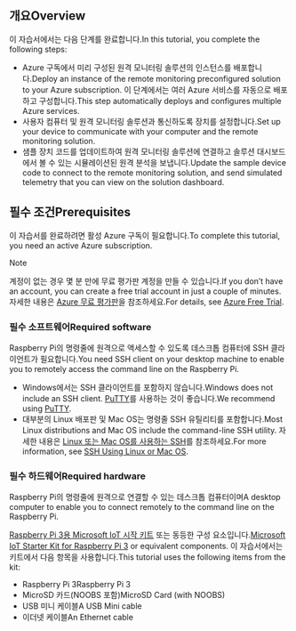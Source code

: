 ## <a name="overview"></a><span data-ttu-id="316af-101">개요</span><span class="sxs-lookup"><span data-stu-id="316af-101">Overview</span></span>

<span data-ttu-id="316af-102">이 자습서에서는 다음 단계를 완료합니다.</span><span class="sxs-lookup"><span data-stu-id="316af-102">In this tutorial, you complete the following steps:</span></span>

- <span data-ttu-id="316af-103">Azure 구독에서 미리 구성된 원격 모니터링 솔루션의 인스턴스를 배포합니다.</span><span class="sxs-lookup"><span data-stu-id="316af-103">Deploy an instance of the remote monitoring preconfigured solution to your Azure subscription.</span></span> <span data-ttu-id="316af-104">이 단계에서는 여러 Azure 서비스를 자동으로 배포하고 구성합니다.</span><span class="sxs-lookup"><span data-stu-id="316af-104">This step automatically deploys and configures multiple Azure services.</span></span>
- <span data-ttu-id="316af-105">사용자 컴퓨터 및 원격 모니터링 솔루션과 통신하도록 장치를 설정합니다.</span><span class="sxs-lookup"><span data-stu-id="316af-105">Set up your device to communicate with your computer and the remote monitoring solution.</span></span>
- <span data-ttu-id="316af-106">샘플 장치 코드를 업데이트하여 원격 모니터링 솔루션에 연결하고 솔루션 대시보드에서 볼 수 있는 시뮬레이션된 원격 분석을 보냅니다.</span><span class="sxs-lookup"><span data-stu-id="316af-106">Update the sample device code to connect to the remote monitoring solution, and send simulated telemetry that you can view on the solution dashboard.</span></span>

## <a name="prerequisites"></a><span data-ttu-id="316af-107">필수 조건</span><span class="sxs-lookup"><span data-stu-id="316af-107">Prerequisites</span></span>

<span data-ttu-id="316af-108">이 자습서를 완료하려면 활성 Azure 구독이 필요합니다.</span><span class="sxs-lookup"><span data-stu-id="316af-108">To complete this tutorial, you need an active Azure subscription.</span></span>

> [!NOTE]
> <span data-ttu-id="316af-109">계정이 없는 경우 몇 분 만에 무료 평가판 계정을 만들 수 있습니다.</span><span class="sxs-lookup"><span data-stu-id="316af-109">If you don’t have an account, you can create a free trial account in just a couple of minutes.</span></span> <span data-ttu-id="316af-110">자세한 내용은 [Azure 무료 평가판][lnk-free-trial]을 참조하세요.</span><span class="sxs-lookup"><span data-stu-id="316af-110">For details, see [Azure Free Trial][lnk-free-trial].</span></span>

### <a name="required-software"></a><span data-ttu-id="316af-111">필수 소프트웨어</span><span class="sxs-lookup"><span data-stu-id="316af-111">Required software</span></span>

<span data-ttu-id="316af-112">Raspberry Pi의 명령줄에 원격으로 액세스할 수 있도록 데스크톱 컴퓨터에 SSH 클라이언트가 필요합니다.</span><span class="sxs-lookup"><span data-stu-id="316af-112">You need SSH client on your desktop machine to enable you to remotely access the command line on the Raspberry Pi.</span></span>

- <span data-ttu-id="316af-113">Windows에서는 SSH 클라이언트를 포함하지 않습니다.</span><span class="sxs-lookup"><span data-stu-id="316af-113">Windows does not include an SSH client.</span></span> <span data-ttu-id="316af-114">[PuTTY](http://www.putty.org/)를 사용하는 것이 좋습니다.</span><span class="sxs-lookup"><span data-stu-id="316af-114">We recommend using [PuTTY](http://www.putty.org/).</span></span>
- <span data-ttu-id="316af-115">대부분의 Linux 배포판 및 Mac OS는 명령줄 SSH 유틸리티를 포함합니다.</span><span class="sxs-lookup"><span data-stu-id="316af-115">Most Linux distributions and Mac OS include the command-line SSH utility.</span></span> <span data-ttu-id="316af-116">자세한 내용은 [Linux 또는 Mac OS를 사용하는 SSH](https://www.raspberrypi.org/documentation/remote-access/ssh/unix.md)를 참조하세요.</span><span class="sxs-lookup"><span data-stu-id="316af-116">For more information, see [SSH Using Linux or Mac OS](https://www.raspberrypi.org/documentation/remote-access/ssh/unix.md).</span></span>

### <a name="required-hardware"></a><span data-ttu-id="316af-117">필수 하드웨어</span><span class="sxs-lookup"><span data-stu-id="316af-117">Required hardware</span></span>

<span data-ttu-id="316af-118">Raspberry Pi의 명령줄에 원격으로 연결할 수 있는 데스크톱 컴퓨터이며</span><span class="sxs-lookup"><span data-stu-id="316af-118">A desktop computer to enable you to connect remotely to the command line on the Raspberry Pi.</span></span>

<span data-ttu-id="316af-119">[Raspberry Pi 3용 Microsoft IoT 시작 키트][lnk-starter-kits] 또는 동등한 구성 요소입니다.</span><span class="sxs-lookup"><span data-stu-id="316af-119">[Microsoft IoT Starter Kit for Raspberry Pi 3][lnk-starter-kits] or equivalent components.</span></span> <span data-ttu-id="316af-120">이 자습서에서는 키트에서 다음 항목을 사용합니다.</span><span class="sxs-lookup"><span data-stu-id="316af-120">This tutorial uses the following items from the kit:</span></span>

- <span data-ttu-id="316af-121">Raspberry Pi 3</span><span class="sxs-lookup"><span data-stu-id="316af-121">Raspberry Pi 3</span></span>
- <span data-ttu-id="316af-122">MicroSD 카드(NOOBS 포함)</span><span class="sxs-lookup"><span data-stu-id="316af-122">MicroSD Card (with NOOBS)</span></span>
- <span data-ttu-id="316af-123">USB 미니 케이블</span><span class="sxs-lookup"><span data-stu-id="316af-123">A USB Mini cable</span></span>
- <span data-ttu-id="316af-124">이더넷 케이블</span><span class="sxs-lookup"><span data-stu-id="316af-124">An Ethernet cable</span></span>

[lnk-starter-kits]: https://azure.microsoft.com/develop/iot/starter-kits/
[lnk-free-trial]: http://azure.microsoft.com/pricing/free-trial/